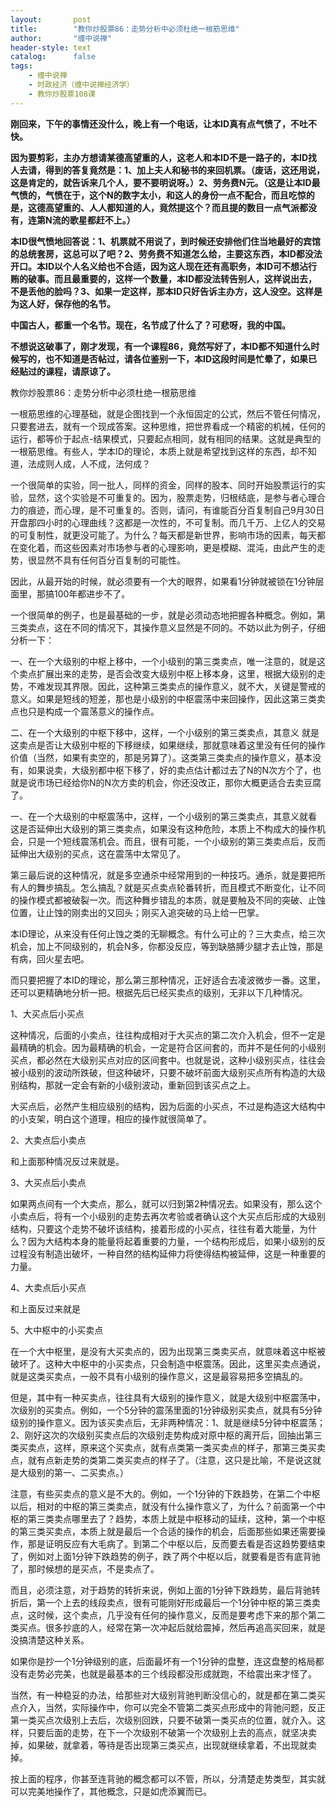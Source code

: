 ```yaml
---
layout:       post
title:        "教你炒股票86：走势分析中必须杜绝一根筋思维"
author:       "缠中说禅"
header-style: text
catalog:      false
tags:
    - 缠中说禅
    - 时政经济（缠中说禅经济学）
    - 教你炒股票108课
---
```


**刚回来，下午的事情还没什么，晚上有一个电话，让本ID真有点气愤了，不吐不快。**

**因为要剪彩，主办方想请某德高望重的人，这老人和本ID不是一路子的，本ID找人去请，得到的答复竟然是：1、加上夫人和秘书的来回机票。（废话，这还用说，这是肯定的，就告诉来几个人，要不要明说呀。）2、劳务费N元。（这是让本ID最气愤的，气愤在于，这个N的数字太小，和这人的身份一点不配合，而且吃惊的是，这德高望重的、人人都知道的人，竟然提这个？而且提的数目一点气派都没有，连第N流的歌星都赶不上。）**

**本ID很气愤地回答说：1、机票就不用说了，到时候还安排他们住当地最好的宾馆的总统套房，这总可以了吧？2、劳务费不知道怎么给，主要这东西，本ID都没法开口。本ID以个人名义给也不合适，因为这人现在还有高职务，本ID可不想沾行贿的破事。而且最重要的，这样一个数量，本ID都没法转告别人，这样说出去，不是丢他的脸吗？3、如果一定这样，那本ID只好告诉主办方，这人没空。这样是为这人好，保存他的名节。**

**中国古人，都重一个名节。现在，名节成了什么了？可悲呀，我的中国。**

**不想说这破事了，刚才发现，有一个课程86，竟然写好了，本ID都不知道什么时候写的，也不知道是否帖过，请各位鉴别一下，本ID这段时间是忙晕了，如果已经贴过的课程，请原谅了。**



教你炒股票86：走势分析中必须杜绝一根筋思维



一根筋思维的心理基础，就是企图找到一个永恒固定的公式，然后不管任何情况，只要套进去，就有一个现成答案。这种思维，把世界看成一个精密的机械，任何的运行，都等价于起点-结果模式，只要起点相同，就有相同的结果。这就是典型的一根筋思维。有些人，学本ID的理论，本质上就是希望找到这样的东西，却不知道，法成则人成，人不成，法何成？

一个很简单的实验，同一批人，同样的资金，同样的股本、同时开始股票运行的实验，显然，这个实验是不可重复的。因为，股票走势，归根结底，是参与者心理合力的痕迹，而心理，是不可重复的。否则，请问，有谁能百分百复制自己9月30日开盘那四小时的心理曲线？这都是一次性的，不可复制。而几千万、上亿人的交易的可复制性，就更没可能了。为什么？每天都是新世界，影响市场的因素，每天都在变化着，而这些因素对市场参与者的心理影响，更是模糊、混沌，由此产生的走势，很显然不具有任何百分百复制的可能性。

因此，从最开始的时候，就必须要有一个大的眼界，如果看1分钟就被锁在1分钟层面里，那搞100年都进步不了。

一个很简单的例子，也是最基础的一步，就是必须动态地把握各种概念。例如，第三类卖点，这在不同的情况下，其操作意义显然是不同的。不妨以此为例子，仔细分析一下：

一、在一个大级别的中枢上移中，一个小级别的第三类卖点，唯一注意的，就是这个卖点扩展出来的走势，是否会改变大级别中枢上移本身，这里，根据大级别的走势，不难发现其界限。因此，这种第三类卖点的操作意义，就不大，关键是警戒的意义。如果是短线的短差，那也是小级别的中枢震荡中来回操作，因此这第三类卖点也只是构成一个震荡意义的操作点。

二、在一个大级别的中枢下移中，这样，一个小级别的第三类卖点，其意义
就是这卖点是否让大级别中枢的下移继续，如果继续，那就意味着这里没有任何的操作价值（当然，如果有卖空的，那是另算了）。这类第三类卖点的操作意义，基本没有，如果说卖，大级别都中枢下移了，好的卖点估计都过去了N的N次方个了，也就是说市场已经给你N的N次方卖的机会，你还没改正，那你大概更适合去卖豆腐了。

一、在一个大级别的中枢震荡中，这样，一个小级别的第三类卖点，其意义就看
这是否延伸出大级别的第三类卖点，如果没有这种危险，本质上不构成大的操作机会，只是一个短线震荡机会。而且，很有可能，一个小级别的第三类卖点后，反而延伸出大级别的买点，这在震荡中太常见了。

第三最后说的这种情况，就是多空通杀中经常用到的一种技巧。通杀，就是要把所有人的舞步搞乱。怎么搞乱？就是买点卖点轮番转折，而且模式不断变化，让不同的操作模式都被破裂一次。而这种舞步错乱的本质，就是要触及不同的突破、止蚀位置，让止蚀的刚卖出的又回头；刚买入追突破的马上给一巴掌。

本ID理论，从来没有任何止蚀之类的无聊概念。有什么可止的？三大卖点，给三次机会，加上不同级别的，机会N多，你都没反应，等到缺胳膊少腿才去止蚀，那是有病，回火星去吧。

而只要把握了本ID的理论，那么第三那种情况，正好适合去凌波微步一番。这里，还可以更精确地分析一把。根据先后已经买卖点的级别，无非以下几种情况。

1、大买点后小买点

这种情况，后面的小卖点，往往构成相对于大买点的第二次介入机会，但不一定是最精确的机会。因为最精确的机会，一定是符合区间套的，而并不是任何的小级别买点，都必然在大级别买点对应的区间套中。也就是说，这种小级别买点，往往会被小级别的波动所跌破，但这种破坏，只要不破坏前面大级别买点所有构造的大级别结构，那就一定会有新的小级别波动，重新回到该买点之上。

大买点后，必然产生相应级别的结构，因为后面的小买点，不过是构造这大结构中的小支架，明白这个道理，相应的操作就很简单了。

2、大卖点后小卖点

和上面那种情况反过来就是。

3、大买点后小卖点

如果两点间有一个大卖点，那么，就可以归到第2种情况去。如果没有，那么这个小卖点后，将有一个小级别的走势去再次考验或者确认这个大买点后形成的大级别结构，只要这个走势不破坏该结构，接着形成的小买点，往往有着大能量，为什么？因为大结构本身的能量将起着重要的力量，一个结构形成后，如果小级别的反过程没有制造出破坏，一种自然的结构延伸力将使得结构被延伸，这是一种重要的力量。

4、大卖点后小买点

和上面反过来就是

5、大中枢中的小买卖点

在一个大中枢里，是没有大买卖点的，因为出现第三类卖买点，就意味着这中枢被破坏了。这种大中枢中的小买卖点，只会制造中枢震荡。因此，这里买卖点通说，就是这类买卖点，一般不具有小级别的操作意义，这是最容易把多空搞乱的。

但是，其中有一种买卖点，往往具有大级别的操作意义，就是大级别中枢震荡中，次级别的买卖点。例如，一个5分钟的震荡里面的1分钟级别买卖点，就具有5分钟级别的操作意义。因为该买卖点后，无非两种情况：1、就是继续5分钟中枢震荡；2、刚好这次的次级别买卖点后的次级别走势构成对原中枢的离开后，回抽出第三类买卖点，这样，原来这个买卖点，就有点类第一类买卖点的样子，那第三类买卖点，就有点新走势的类第二类买卖点的样子了。（注意，这只是比喻，不是说这就是大级别的第一、二买卖点。）

注意，有些买卖点的意义是不大的。例如，一个1分钟的下跌趋势，在第二个中枢以后，相对的中枢的第三类卖点，就没有什么操作意义了，为什么？前面第一个中枢的第三类卖点哪里去了？趋势，本质上就是中枢移动的延续，这种，第一个中枢的第三类买卖点，本质上就是最后一个合适的操作的机会，后面那些如果还需要操作，那是证明反应有大毛病了。到第二个中枢以后，反而要去看是否这趋势要结束了，例如对上面1分钟下跌趋势的例子，跌了两个中枢以后，就要看是否有底背驰了，那时候想的是买点，不是卖点了。

而且，必须注意，对于趋势的转折来说，例如上面的1分钟下跌趋势，最后背驰转折后，第一个上去的线段卖点，很有可能刚好形成最后一个1分钟中枢的第三类卖点，这时候，这个卖点，几乎没有任何的操作意义，反而是要考虑下来的那个第二类买点。很多抄底的人，经常在第一次冲起后就给震掉，然后再追高买回来，就是没搞清楚这种关系。

如果你是抄一个1分钟级别的底，后面最坏有一个1分钟的盘整，连这盘整的格局都没有走势必完美，也就是最基本的三个线段都没形成就跑，不给震出来才怪了。

当然，有一种稳妥的办法，给那些对大级别背驰判断没信心的，就是都在第二类买点介入，当然，实际操作中，你可以完全不管第二类买点形成中的背驰问题，反正第一类买点次级别上去后，次级别回跌，只要不破第一类买点的位置，就介入。这样，只要后面的走势，在下一个次级别不破第一个次级别上去的高点，就坚决卖掉，如果破，就拿着，等待是否出现第三类买点，出现就继续拿着，不出现就卖掉。

按上面的程序，你甚至连背驰的概念都可以不管，所以，分清楚走势类型，其实就可以完美地操作了，其他概念，只是如虎添翼而已。
